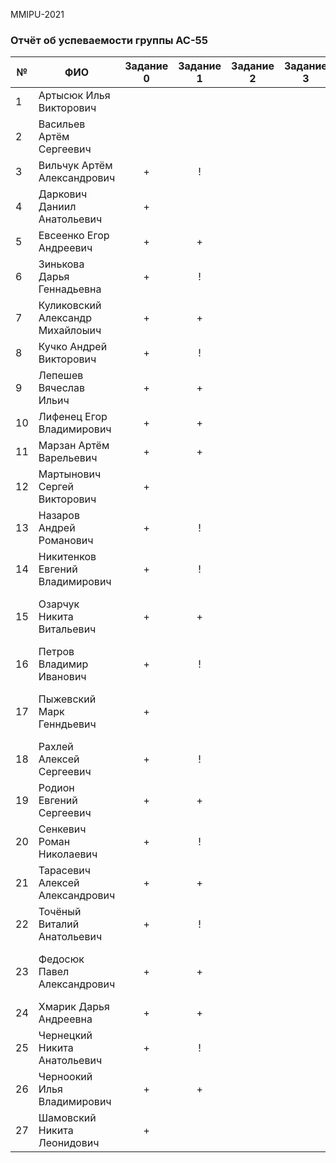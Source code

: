 MMIPU-2021
### Отчёт об успеваемости группы АС-55 

|№ |  ФИО                              | Задание 0 | Задание 1 | Задание 2 | Задание 3 | Задание 4 | Сообщения на тему: ... |
|--|-----------------------------------|:---------:|:---------:|:---------:|:---------:|:---------:|:---------:|
|1 | Артысюк Илья Викторович           |           |           |           |           |           |           |
|2 | Васильев Артём Сергеевич          |           |           |           |           |           |           |
|3 | Вильчук Артём Александрович       |     +     |     !     |           |           |           |           |
|4 | Даркович Даниил Анатольевич       |     +     |           |           |           |           |           |
|5 | Евсеенко Егор Андреевич           |     +     |     +     |           |           |           |           |
|6 | Зинькова Дарья Геннадьевна        |     +     |     !     |           |           |           |           |
|7 | Куликовский Александр Михайлоыич  |     +     |     +     |           |           |           |           |
|8 | Кучко Андрей Викторович           |     +     |     !     |           |           |           |           |
|9 | Лепешев Вячеслав Ильич            |     +     |     +     |           |           |           |           |
|10| Лифенец Егор Владимирович         |     +     |     +     |           |           |           |           |
|11| Марзан Артём Варельевич           |     +     |     +     |           |           |           |           |
|12| Мартынович Сергей Викторович      |     +     |           |           |           |           |           |
|13| Назаров Андрей Романович          |     +     |     !     |           |           |           |           |
|14| Никитенков Евгений Владимирович   |     +     |     !     |           |           |           |           |
|15| Озарчук Никита Витальевич         |     +     |     +     |           |           |           |История и применение системы GIT|
|16| Петров Владимир Иванович          |     +     |     !     |           |           |           |           |
|17| Пыжевский Марк Генндьевич         |     +     |           |           |           |           |История и применение системы GIT|
|18| Рахлей Алексей Сергеевич          |     +     |     !     |           |           |           |           |
|19| Родион Евгений Сергеевич          |     +     |     +     |           |           |           |           |
|20| Сенкевич Роман Николаевич         |     +     |     !     |           |           |           |           |
|21| Тарасевич Алексей Александрович   |     +     |     +     |           |           |           |           |
|22| Точёный Виталий Анатольевич       |     +     |     !     |           |           |           |           |
|23| Федосюк Павел Александрович       |     +     |     +     |           |           |           |История, структура и конкуренты Github(+)|
|24| Хмарик Дарья Андреевна            |     +     |     +     |           |           |           |           |
|25| Чернецкий Никита Анатольевич      |     +     |     !     |           |           |           |           |
|26| Черноокий Илья Владимирович       |     +     |     +     |           |           |           |           |
|27| Шамовский Никита Леонидович       |     +     |           |           |           |           |           |
